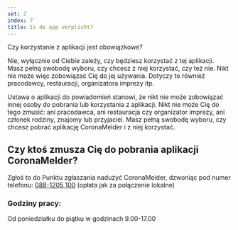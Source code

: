 ```yaml
---
set: 2
index: 7
title: Is de app verplicht?
---
```

Czy korzystanie z aplikacji jest obowiązkowe?

Nie, wyłącznie od Ciebie zależy, czy będziesz korzystać z tej aplikacji. Masz pełną swobodę wyboru, czy chcesz z niej korzystać, czy też nie. Nikt nie może więc zobowiązać Cię do jej używania. Dotyczy to również pracodawcy, restauracji, organizatora imprezy itp.

Ustawa o aplikacji do powiadomień stanowi, że nikt nie może zobowiązać innej osoby do pobrania lub korzystania z aplikacji. Nikt nie może Cię do tego zmusić: ani pracodawca, ani restauracja czy organizator imprezy, ani członek rodziny, znajomy lub przyjaciel. Masz pełną swobodę wyboru, czy chcesz pobrać aplikację CoronaMelder i z niej korzystać.

## Czy ktoś zmusza Cię do pobrania aplikacji CoronaMelder? 

Zgłoś to do Punktu zgłaszania nadużyć CoronaMelder, dzwoniąc pod numer telefonu: <a href="tel:0881205100">088-1205 100</a> (opłata jak za połączenie lokalne)

### Godziny pracy:

Od poniedziałku do piątku
w godzinach 9.00-17.00 
